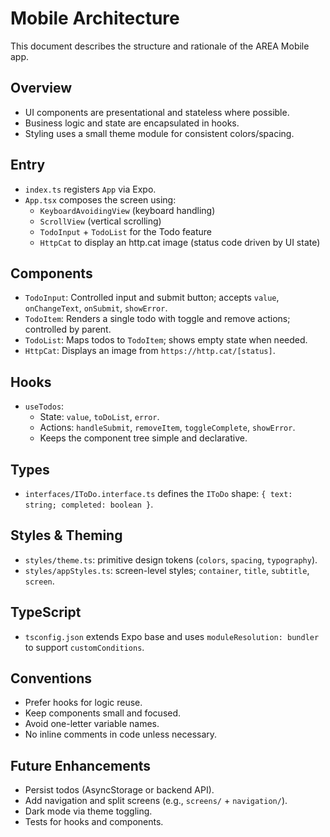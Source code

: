 # Mobile Architecture

This document describes the structure and rationale of the AREA Mobile app.

## Overview
- UI components are presentational and stateless where possible.
- Business logic and state are encapsulated in hooks.
- Styling uses a small theme module for consistent colors/spacing.

## Entry
- `index.ts` registers `App` via Expo.
- `App.tsx` composes the screen using:
  - `KeyboardAvoidingView` (keyboard handling)
  - `ScrollView` (vertical scrolling)
  - `TodoInput` + `TodoList` for the Todo feature
  - `HttpCat` to display an http.cat image (status code driven by UI state)

## Components
- `TodoInput`: Controlled input and submit button; accepts `value`, `onChangeText`, `onSubmit`, `showError`.
- `TodoItem`: Renders a single todo with toggle and remove actions; controlled by parent.
- `TodoList`: Maps todos to `TodoItem`; shows empty state when needed.
- `HttpCat`: Displays an image from `https://http.cat/[status]`.

## Hooks
- `useTodos`:
  - State: `value`, `toDoList`, `error`.
  - Actions: `handleSubmit`, `removeItem`, `toggleComplete`, `showError`.
  - Keeps the component tree simple and declarative.

## Types
- `interfaces/IToDo.interface.ts` defines the `IToDo` shape: `{ text: string; completed: boolean }`.

## Styles & Theming
- `styles/theme.ts`: primitive design tokens (`colors`, `spacing`, `typography`).
- `styles/appStyles.ts`: screen-level styles; `container`, `title`, `subtitle`, `screen`.

## TypeScript
- `tsconfig.json` extends Expo base and uses `moduleResolution: bundler` to support `customConditions`.

## Conventions
- Prefer hooks for logic reuse.
- Keep components small and focused.
- Avoid one-letter variable names.
- No inline comments in code unless necessary.

## Future Enhancements
- Persist todos (AsyncStorage or backend API).
- Add navigation and split screens (e.g., `screens/` + `navigation/`).
- Dark mode via theme toggling.
- Tests for hooks and components.
